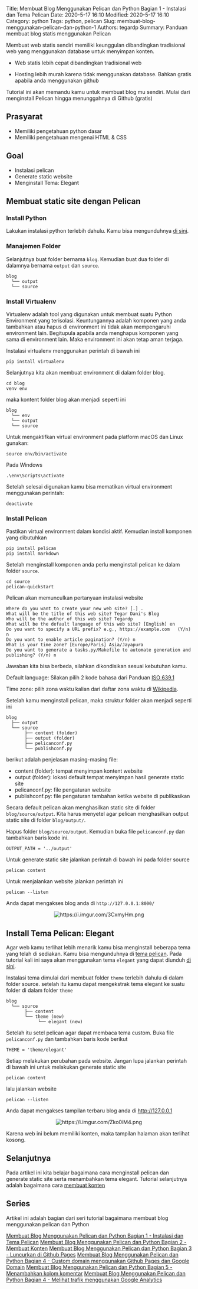 Title: Membuat Blog Menggunakan Pelican dan Python Bagian 1 - Instalasi dan Tema Pelican
Date: 2020-5-17 16:10
Modified: 2020-5-17 16:10
Category: python
Tags: python, pelican 
Slug: membuat-blog-menggunakan-pelican-dan-python-1
Authors: tegardp
Summary: Panduan membuat blog statis menggunakan Pelican

Membuat web statis sendiri memiliki keunggulan dibandingkan tradisional web yang menggunakan database untuk menyimpan konten.

* Web statis lebih cepat dibandingkan tradisional web

* Hosting lebih murah karena tidak menggunakan database. Bahkan gratis apabila anda menggunakan github

Tutorial ini akan memandu kamu untuk membuat blog mu sendiri. Mulai dari menginstall Pelican hingga menunggahnya di Github (gratis)

## Prasyarat
* Memiliki pengetahuan python dasar
* Memiliki pengetahuan mengenai HTML & CSS

## Goal
 - Instalasi pelican
 - Generate static website
 - Menginstall Tema: Elegant

## Membuat static site dengan Pelican
### Install Python
Lakukan instalasi python terlebih dahulu. Kamu bisa mengunduhnya [di sini](https://www.python.org/downloads/).

### Manajemen Folder

Selanjutnya buat folder bernama `blog`. Kemudian buat dua folder di dalamnya bernama `output` dan `source`.

```
blog
  └── output
  └── source
```

### Install Virtualenv
Virtualenv adalah tool yang digunakan untuk membuat suatu Python Environment yang terisolasi. Keuntungannya adalah komponen yang anda tambahkan atau hapus di environment ini tidak akan mempengaruhi environment lain. Begitupula apabila anda menghapus komponen yang sama di environment lain. Maka environment ini akan tetap aman terjaga.

Instalasi virtualenv menggunakan perintah di bawah ini
```
pip install virtualenv
```

Selanjutnya kita akan membuat environment di dalam folder blog.
```
cd blog
venv env
```

maka kontent folder blog akan menjadi seperti ini
```
blog
  └── env
  └── output
  └── source
```

Untuk mengaktifkan virtual environment pada platform macOS dan Linux gunakan:
```
source env/bin/activate
```

Pada Windows
```
.\env\Scripts\activate
```

Setelah selesai digunakan kamu bisa mematikan virtual environment menggunakan perintah:
```
deactivate
```
### Install Pelican
Pastikan virtual environment dalam kondisi aktif. Kemudian install komponen yang dibutuhkan

```
pip install pelican
pip install markdown
```

Setelah menginstall komponen anda perlu menginstall pelican ke dalam folder `source`.
```
cd source
pelican-quickstart
```

Pelican akan memunculkan pertanyaan instalasi website
```
Where do you want to create your new web site? [.] .
What will be the title of this web site? Tegar Dani's Blog
Who will be the author of this web site? Tegardp
What will be the default language of this web site? [English] en
Do you want to specify a URL prefix? e.g., https://example.com   (Y/n) n
Do you want to enable article pagination? (Y/n) n
What is your time zone? [Europe/Paris] Asia/Jayapura
Do you want to generate a tasks.py/Makefile to automate generation and publishing? (Y/n) n
```
Jawaban kita bisa berbeda, silahkan dikondisikan sesuai kebutuhan kamu.

Default language: Silakan pilih 2 kode bahasa dari Panduan [ISO 639.1](https://www.loc.gov/standards/iso639-2/php/code_list.php)

Time zone: pilih zona waktu kalian dari daftar zona waktu di [Wikipedia](http://en.wikipedia.org/wiki/List_of_tz_database_time_zones).

Setelah kamu menginstall pelican, maka struktur folder akan menjadi seperti ini
```
blog
  ├── output
  └── source
       ├── content (folder)
       ├── output (folder)
       ├── pelicanconf.py
       └── publishconf.py
```
berikut adalah penjelasan masing-masing file:

- content (folder): tempat menyimpan kontent website
- output (folder): lokasi default tempat menyimpan hasil generate static site
- pelicanconf.py: file pengaturan website
- publishconf.py: file pengaturan tambahan ketika website di publikasikan

Secara default pelican akan menghasilkan static site di folder `blog/source/output`. Kita harus menyetel agar pelican menghasilkan output static site di folder `blog/output/`.

Hapus folder `blog/source/output`. Kemudian buka file `pelicanconf.py` dan tambahkan baris kode ini.

```
OUTPUT_PATH = '../output'
```

Untuk generate static site jalankan perintah di bawah ini pada folder source
```
pelican content
```

Untuk menjalankan website jalankan perintah ini
```
pelican --listen
```

Anda dapat mengakses blog anda di `http://127.0.0.1:8000/`

<p align="center">
  <img src="https://i.imgur.com/3CxmyHm.png" alt="https://i.imgur.com/3CxmyHm.png">
</p>

## Install Tema Pelican: Elegant
Agar web kamu terlihat lebih menarik kamu bisa menginstall beberapa tema yang telah di sediakan. Kamu bisa mengunduhnya di [tema pelican](https://github.com/getpelican/pelican-themes).
Pada tutorial kali ini saya akan menggunakan tema `elegant` yang dapat diunduh [di sini](https://github.com/Pelican-Elegant/elegant).

Instalasi tema dimulai dari membuat folder `theme` terlebih dahulu di dalam folder source. setelah itu kamu dapat mengekstrak tema elegant ke suatu folder di dalam folder `theme`
```
blog
  └── source
       ├── content
       └── theme (new)
            └── elegant (new)
```

Setelah itu setel pelican agar dapat membaca tema custom. Buka file `pelicanconf.py` dan tambahkan baris kode berikut

```
THEME = 'theme/elegant'
```

Setiap melakukan perubahan pada website. Jangan lupa jalankan perintah di bawah ini untuk melakukan generate static site
```
pelican content
```

lalu jalankan website
```
pelican --listen
```

Anda dapat mengakses tampilan terbaru blog anda di http://127.0.0.1

<p align="center">
  <img src="https://i.imgur.com/Zko0iM4.png" alt="https://i.imgur.com/Zko0iM4.png">
</p>

Karena web ini belum memiliki konten, maka tampilan halaman akan terlihat kosong.

## Selanjutnya
Pada artikel ini kita belajar bagaimana cara menginstall pelican dan generate static site serta menambahkan tema elegant. Tutorial selanjutnya adalah bagaimana cara [membuat konten]()

## Series
Artikel ini adalah bagian dari seri tutorial bagaimana membuat blog menggunakan pelican dan Python

[Membuat Blog Menggunakan Pelican dan Python Bagian 1 - Instalasi dan Tema Pelican]({filename}/articles/python/membuat-blog-menggunakan-pelican-dan-python-1.md)
[Membuat Blog Menggunakan Pelican dan Python Bagian 2 - Membuat Konten]()
[Membuat Blog Menggunakan Pelican dan Python Bagian 3 - Luncurkan di Github Pages]()
[Membuat Blog Menggunakan Pelican dan Python Bagian 4 - Custom domain menggunakan Github Pages dan Google Domain]()
[Membuat Blog Menggunakan Pelican dan Python Bagian 5 - Menambahkan kolom komentar]()
[Membuat Blog Menggunakan Pelican dan Python Bagian 4 - Melihat trafik menggunakan Google Analytics]()